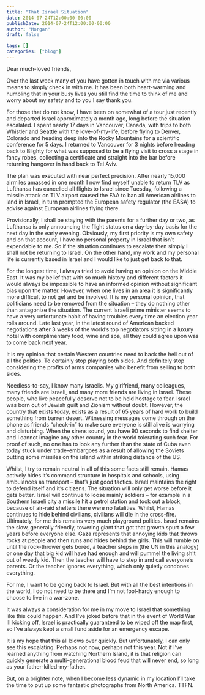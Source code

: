 ```yaml
---
title: "That Israel Situation"
date: 2014-07-24T12:00:00-00:00
publishDate: 2014-07-24T12:00:00-00:00
author: "Morgan"
draft: false

tags: []
categories: ["blog"]
---
```


Dear much-loved friends,

Over the last week many of you have gotten in touch with me via various means to simply check in with me. It has been both heart-warming and humbling that in your busy lives you still find the time to think of me and worry about my safety and to you I say thank you.

For those that do not know, I have been on somewhat of a tour just recently and departed Israel approximately a month ago, long before the situation escalated. I spent nearly 17 days in Vancouver, Canada, with trips to both Whistler and Seattle with the love-of-my-life, before flying to Denver, Colorado and heading deep into the Rocky Mountains for a scientific conference for 5 days. I returned to Vancouver for 3 nights before heading back to Blighty for what was supposed to be a flying visit to cross a stage in fancy robes, collecting a certificate and straight into the bar before returning hangover in hand back to Tel Aviv.

The plan was executed with near perfect precision. After nearly 15,000 airmiles amassed in one month I now find myself unable to return TLV as Lufthansa has cancelled all flights to Israel since Tuesday, following a missile attack on TLV airport caused the FAA to ban all American airlines to land in Israel, in turn prompted the European safety regulator (the EASA) to advise against European airlines flying there.

Provisionally, I shall be staying with the parents for a further day or two, as Lufthansa is only announcing the flight status on a day-by-day basis for the next day in the early evening. Obviously, my first priority is my own safety and on that account, I have no personal property in Israel that isn’t expendable to me. So if the situation continues to escalate then simply I shall not be returning to Israel. On the other hand, my work and my personal life is currently based in Israel and I would like to just get back to that.

For the longest time, I always tried to avoid having an opinion on the Middle East. It was my belief that with so much history and different factors it would always be impossible to have an informed opinion without significant bias upon the matter. However, when one lives in an area it is significantly more difficult to not get and be involved. It is my personal opinion, that politicians need to be removed from the situation – they do nothing other than antagonize the situation. The current Israeli prime minister seems to have a very unfortunate habit of having troubles every time an election year rolls around. Late last year, in the latest round of American backed negotiations after 3 weeks of the world’s top negotiators sitting in a luxury hotel with complimentary food, wine and spa, all they could agree upon was to come back next year.

It is my opinion that certain Western countries need to back the hell out of all the politics. To certainly stop playing both sides. And definitely stop considering the profits of arms companies who benefit from selling to both sides.

Needless-to-say, I know many Israelis. My girlfriend, many colleagues, many friends are Israeli, and many more friends are living in Israel. These people, who live peacefully deserve not to be held hostage to fear. Israel was born out of Jewish guilt and Zionism without doubt. However, the country that exists today, exists as a result of 65 years of hard work to build something from barren desert. Witnessing messages come through on the phone as friends “check-in” to make sure everyone is still alive is worrying and disturbing. When the sirens sound, you have 90 seconds to find shelter and I cannot imagine any other country in the world tolerating such fear. For proof of such, no one has to look any further than the state of Cuba even today stuck under trade-embargoes as a result of allowing the Soviets putting some missiles on the island within striking distance of the US.

Whilst, I try to remain neutral in all of this some facts still remain. Hamas actively hides it’s command structure in hospitals and schools, using ambulances as transport – that’s just good tactics. Israel maintains the right to defend itself and it’s citizens. The situation will only get worse before it gets better. Israel will continue to loose mainly soldiers – for example in a Southern Israeli city a missile hit a petrol station and took out a block, because of air-raid shelters there were no fatalities. Whilst, Hamas continues to hide behind civilians, civilians will die in the cross-fire. Ultimately, for me this remains very much playground politics. Israel remains the slow, generally friendly, towering giant that got that growth spurt a few years before everyone else. Gaza represents that annoying kids that throws rocks at people and then runs and hides behind the girls. This will rumble on until the rock-thrower gets bored, a teacher steps in (the UN in this analogy) or one day that big kid will have had enough and will pummel the living sh!t out of weedy kid. Then the teacher will have to step in and call everyone’s parents. Or the teacher ignores everything, which only quietly condones everything.

For me, I want to be going back to Israel. But with all the best intentions in the world, I do not need to be there and I’m not fool-hardy enough to choose to live in a war-zone.

It was always a consideration for me in my move to Israel that something like this could happen. And I’ve joked before that in the event of World War III kicking off, Israel is practically guaranteed to be wiped off the map first, so I’ve always kept a small fund aside for an emergency escape.

It is my hope that this all blows over quickly. But unfortunately, I can only see this escalating. Perhaps not now, perhaps not this year. Not if I’ve learned anything from watching Northern Island, it is that religion can quickly generate a multi-generational blood feud that will never end, so long as your father-killed-my-father.

But, on a brighter note, when I become less dynamic in my location I’ll take the time to put up some fantastic photographs from North America. TTFN.
